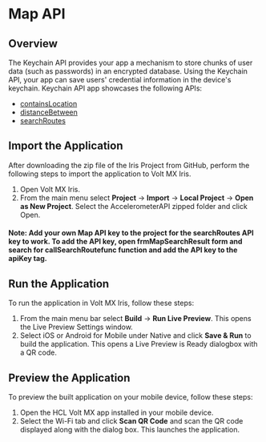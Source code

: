 # Map API
## Overview
The Keychain API provides your app a mechanism to store chunks of user data (such as passwords) in an encrypted database. Using the Keychain API, your app can save users' credential information in the device's keychain. Keychain API app showcases the following APIs:

- [containsLocation](https://opensource.hcltechsw.com/volt-mx-docs/docs/documentation/Iris/iris_api_dev_guide/content/voltmx_map_functions.html#voltmx.map.containsLocation)
- [distanceBetween](https://opensource.hcltechsw.com/volt-mx-docs/docs/documentation/Iris/iris_api_dev_guide/content/voltmx_map_functions.html#voltmx.map.distanceBetween)
- [searchRoutes](https://opensource.hcltechsw.com/volt-mx-docs/docs/documentation/Iris/iris_api_dev_guide/content/voltmx_map_functions.html#voltmx.map.searchRoutes)

## Import the Application
After downloading the zip file of the Iris Project from GitHub, perform the following steps to import the application to Volt MX Iris.

1. Open Volt MX Iris.
2. From the main menu select **Project** → **Import** → **Local Project** → **Open as New Project**. Select the AccelerometerAPI zipped folder and click Open.


#### Note: Add your own Map API key to the project for the searchRoutes API key to work. To add the API key, open **frmMapSearchResult** form and search for **callSearchRoutefunc** function and add the API key to the **apiKey** tag. 

## Run the Application
To run the application in Volt MX Iris, follow these steps:

1. From the main menu bar select **Build** → **Run Live Preview**. This opens the Live Preview Settings window.
2. Select iOS or Android for Mobile under Native and click **Save & Run** to build the application. This opens a Live Preview is Ready dialogbox with a QR code.

## Preview the Application
To preview the built application on your mobile device, follow these steps:

1. Open the HCL Volt MX app installed in your mobile device.
2. Select the Wi-Fi tab and click **Scan QR Code** and scan the QR code displayed along with the dialog box. This launches the application.
